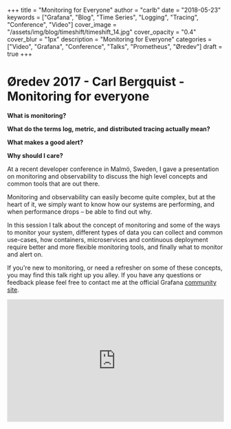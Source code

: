 +++
title = "Monitoring for Everyone"
author = "carlb"
date = "2018-05-23"
keywords = ["Grafana", "Blog", "Time Series", "Logging", "Tracing", "Conference", "Video"]
cover_image = "/assets/img/blog/timeshift/timeshift_14.jpg"
cover_opacity = "0.4"
cover_blur = "1px"
description = "Monitoring for Everyone"
categories = ["Video", "Grafana", "Conference", "Talks", "Prometheus", "Øredev"]
draft = true
+++

# Øredev 2017 - Carl Bergquist - Monitoring for everyone

**What is monitoring?**

**What do the terms log, metric, and distributed tracing actually mean?**

**What makes a good alert?**

**Why should I care?**

At a recent developer conference in Malmö, Sweden, I gave a presentation on monitoring and observability to discuss the high level concepts and common tools that are out there. 

Monitoring and observability can easily become quite complex, but at the heart of it, we simply want to know how our systems are performing, and when performance drops – be able to find out why. 

In this session I talk about the concept of monitoring and some of the ways to monitor your system, different types of data you can collect and common use-cases, how containers, microservices and continuous deployment require better and more flexible monitoring tools, and finally what to monitor and alert on.


If you're new to monitoring, or need a refresher on some of these concepts, you may find this talk right up you alley. If you have any questions or feedback please feel free to contact me at the official Grafana [community site](http://community.grafana.com).

<div style="padding:56.25% 0 0 0;position:relative;"><iframe src="https://player.vimeo.com/video/241968477?color=ffffff" style="position:absolute;top:0;left:0;width:100%;height:100%;" frameborder="0" webkitallowfullscreen mozallowfullscreen allowfullscreen></iframe></div><script src="https://player.vimeo.com/api/player.js"></script>
